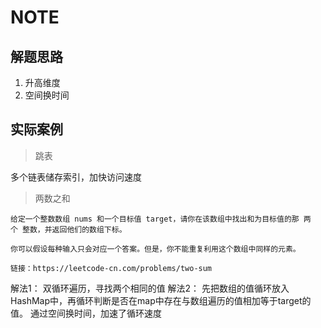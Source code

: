 # NOTE

## 解题思路

1. 升高维度
2. 空间换时间

## 实际案例

> 跳表

多个链表储存索引，加快访问速度

> 两数之和

```
给定一个整数数组 nums 和一个目标值 target，请你在该数组中找出和为目标值的那 两个 整数，并返回他们的数组下标。

你可以假设每种输入只会对应一个答案。但是，你不能重复利用这个数组中同样的元素。

链接：https://leetcode-cn.com/problems/two-sum
```


解法1： 双循环遍历，寻找两个相同的值
解法2： 先把数组的值循环放入HashMap中，再循环判断是否在map中存在与数组遍历的值相加等于target的值。 通过空间换时间，加速了循环速度


